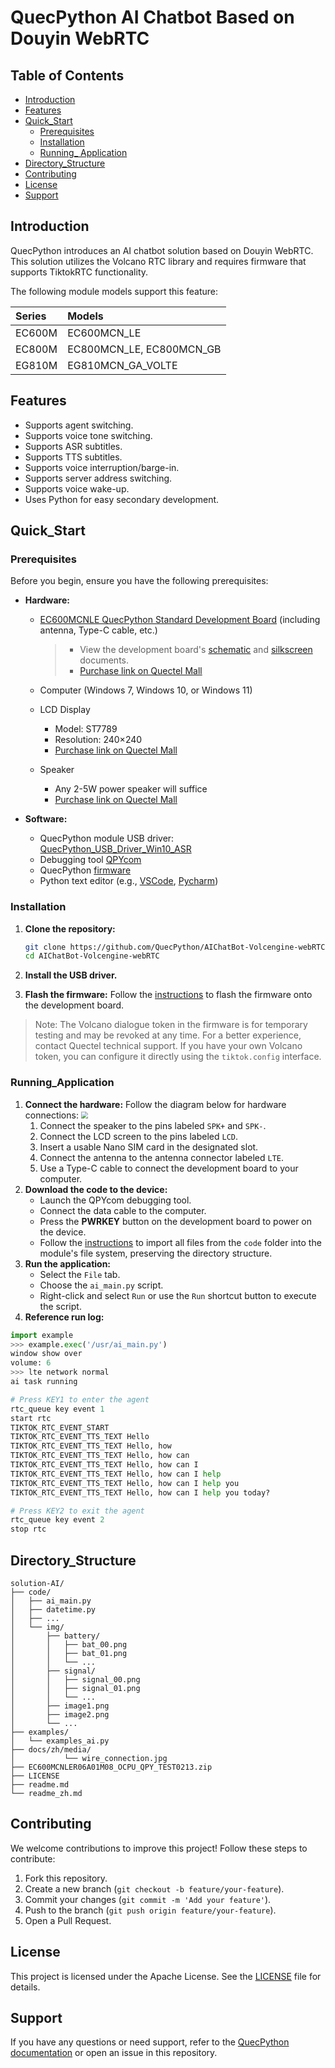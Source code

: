 # QuecPython AI Chatbot Based on Douyin WebRTC

## Table of Contents

- [Introduction](#Introduction)
- [Features](#Features)
- [Quick_Start](#Quick_Start)
  - [Prerequisites](#Prerequisites)
  - [Installation](#Installation)
  - [Running_ Application](#Running_Application)
- [Directory_Structure](#Directory_Structure)
- [Contributing](#Contributing)
- [License](#License)
- [Support](#Support)

## Introduction

QuecPython introduces an AI chatbot solution based on Douyin WebRTC. This solution utilizes the Volcano RTC library and requires firmware that supports TiktokRTC functionality.

The following module models support this feature:

| Series | Models                   |
| :----- | :----------------------- |
| EC600M | EC600MCN_LE              |
| EC800M | EC800MCN_LE, EC800MCN_GB |
| EG810M | EG810MCN_GA_VOLTE        |

## Features

- Supports agent switching.
- Supports voice tone switching.
- Supports ASR subtitles.
- Supports TTS subtitles.
- Supports voice interruption/barge-in.
- Supports server address switching.
- Supports voice wake-up.
- Uses Python for easy secondary development.

## Quick_Start

### Prerequisites

Before you begin, ensure you have the following prerequisites:

- **Hardware:**

  - [EC600MCNLE QuecPython Standard Development Board](https://python.quectel.com/doc/Getting_started/zh/evb/ec600x-evb.html) (including antenna, Type-C cable, etc.)

    > - View the development board's [schematic](https://images.quectel.com/python/2023/05/EC600X_EVB_V3.2-SCH.pdf) and [silkscreen](https://images.quectel.com/python/2023/05/EC600X_EVB_V3.2-丝印.pdf) documents.
    > - [Purchase link on Quectel Mall](https://www.quecmall.com/goods-detail/2c90800c916a8eb501918d85528b017b)

  - Computer (Windows 7, Windows 10, or Windows 11)

  - LCD Display

    - Model: ST7789
    - Resolution: 240×240
    - [Purchase link on Quectel Mall](https://www.quecmall.com/goods-detail/2c90800b9488359c01951d6700700116)

  - Speaker

    - Any 2-5W power speaker will suffice
    - [Purchase link on Quectel Mall](https://www.quecmall.com/goods-detail/2c90800c94028da201948249e9f4012d)

- **Software:**

  - QuecPython module USB driver: [QuecPython_USB_Driver_Win10_ASR](https://images.quectel.com/python/2023/04/Quectel_Windows_USB_DriverA_Customer_V1.1.13.zip)
  - Debugging tool [QPYcom](https://images.quectel.com/python/2022/12/QPYcom_V3.6.0.zip)
  - QuecPython [firmware](https://github.com/QuecPython/AIChatBot-Volcengine-webRTC/releases/download/v1.0.0/EC600MCNLER06A01M08_OCPU_QPY_TEST0213.zip)
  - Python text editor (e.g., [VSCode](https://code.visualstudio.com/), [Pycharm](https://www.jetbrains.com/pycharm/download/))

### Installation

1. **Clone the repository:**

   ```bash
   git clone https://github.com/QuecPython/AIChatBot-Volcengine-webRTC.git
   cd AIChatBot-Volcengine-webRTC
   ```

2. **Install the USB driver.**

3. **Flash the firmware:**
   Follow the [instructions](https://python.quectel.com/doc/Application_guide/zh/dev-tools/QPYcom/qpycom-dw.html#%E4%B8%8B%E8%BD%BD%E5%9B%BA%E4%BB%B6) to flash the firmware onto the development board.

> Note: The Volcano dialogue token in the firmware is for temporary testing and may be revoked at any time. For a better experience, contact Quectel technical support.
> If you have your own Volcano token, you can configure it directly using the `tiktok.config` interface.

### Running_Application

1. **Connect the hardware:**
   Follow the diagram below for hardware connections:
   <img src="docs/zh/media/wire_connection.jpg" style="zoom:67%;" />
   1. Connect the speaker to the pins labeled `SPK+` and `SPK-`.
   2. Connect the LCD screen to the pins labeled `LCD`.
   3. Insert a usable Nano SIM card in the designated slot.
   4. Connect the antenna to the antenna connector labeled `LTE`.
   5. Use a Type-C cable to connect the development board to your computer.
2. **Download the code to the device:**
   - Launch the QPYcom debugging tool.
   - Connect the data cable to the computer.
   - Press the **PWRKEY** button on the development board to power on the device.
   - Follow the [instructions](https://python.quectel.com/doc/Application_guide/zh/dev-tools/QPYcom/qpycom-dw.html#%E4%B8%8B%E8%BD%BD%E8%84%9A%E6%9C%AC) to import all files from the `code` folder into the module's file system, preserving the directory structure.
3. **Run the application:**
   - Select the `File` tab.
   - Choose the `ai_main.py` script.
   - Right-click and select `Run` or use the `Run` shortcut button to execute the script.
4. **Reference run log:**

```python
import example
>>> example.exec('/usr/ai_main.py')
window show over
volume: 6
>>> lte network normal
ai task running

# Press KEY1 to enter the agent
rtc_queue key event 1
start rtc
TIKTOK_RTC_EVENT_START
TIKTOK_RTC_EVENT_TTS_TEXT Hello
TIKTOK_RTC_EVENT_TTS_TEXT Hello, how
TIKTOK_RTC_EVENT_TTS_TEXT Hello, how can
TIKTOK_RTC_EVENT_TTS_TEXT Hello, how can I
TIKTOK_RTC_EVENT_TTS_TEXT Hello, how can I help
TIKTOK_RTC_EVENT_TTS_TEXT Hello, how can I help you
TIKTOK_RTC_EVENT_TTS_TEXT Hello, how can I help you today?

# Press KEY2 to exit the agent
rtc_queue key event 2
stop rtc
```

## Directory_Structure

```plaintext
solution-AI/
├── code/
│   ├── ai_main.py
│   ├── datetime.py
│   ├── ...
│   └── img/
│       ├── battery/
│       │   ├── bat_00.png
│       │   ├── bat_01.png
│       │   └── ...
│       ├── signal/
│       │   ├── signal_00.png
│       │   ├── signal_01.png
│       │   └── ...
│       ├── image1.png
│       ├── image2.png
│       └── ...
├── examples/
│   └── examples_ai.py
├── docs/zh/media/
│           └── wire_connection.jpg
├── EC600MCNLER06A01M08_OCPU_QPY_TEST0213.zip
├── LICENSE
├── readme.md
└── readme_zh.md
```

## Contributing

We welcome contributions to improve this project! Follow these steps to contribute:

1. Fork this repository.
2. Create a new branch (`git checkout -b feature/your-feature`).
3. Commit your changes (`git commit -m 'Add your feature'`).
4. Push to the branch (`git push origin feature/your-feature`).
5. Open a Pull Request.

## License

This project is licensed under the Apache License. See the [LICENSE](https://license/) file for details.

## Support

If you have any questions or need support, refer to the [QuecPython documentation](https://python.quectel.com/doc) or open an issue in this repository.
